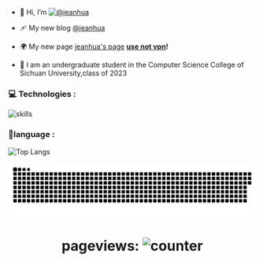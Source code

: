 - 👋 Hi, I’m [![@jeanhua](https://img.shields.io/badge/@jeanhua-8A2BE2)](https://github.com/jeanhua)

- 🩹 My new blog [@jeanhua](https://www.blog.jeanhua.cn/)

- 🌍 My new page [jeanhua's page](https://www.jeanhua.cn)  **<u>use not vpn</u>!**

- 🏫 I am an undergraduate student in the Computer Science College of Sichuan University,class of 2023

### 💻 Technologies :

  ![skills](https://skillicons.dev/icons?perline=14&i=bash,git,github,html,java,python,c,cpp,cs,dart,js,linux,ubuntu,md,ps,postman,sqlite,ts,vscode,visualstudio,idea,qt,pycharm,unity,flutter,vue)

### 🏀language :

![Top Langs](https://github-readme-stats.vercel.app/api/top-langs/?username=jeanhua&hide=javascript,css,scss,html,cmake&theme=radical&bg_color=30,e96443,904e95&title_color=fff&text_color=fff)

<p align="center">
 <img width="1000" src="assets/github-snake.svg" alt="snake"/>
</p>

<div align="center">

 # pageviews:  ![counter](https://count.getloli.com/@jeanhua?name=jeanhua&theme=capoo-2&padding=7&offset=0&align=top&scale=1&pixelated=1&darkmode=auto)

</div>